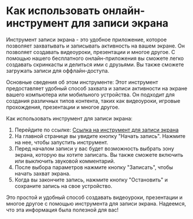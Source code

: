 Как использовать онлайн-инструмент для записи экрана
====================================================

Инструмент записи экрана - это удобное приложение, которое позволяет захватывать и записывать активность на вашем экране. Он позволяет создавать видеоуроки, презентации и многое другое. С помощью нашего бесплатного онлайн-приложения вы сможете легко создавать скринкасты и делиться ими с друзьями. Вы также сможете загружать записи для оффлайн-доступа.

Основные сведения об этом инструменте: Этот инструмент предоставляет удобный способ захвата и записи активности на экране вашего компьютера или мобильного устройства. Он подходит для создания различных типов контента, таких как видеоуроки, игровые прохождения, презентации и многое другое.

Как использовать инструмент для записи экрана:

1. Перейдите по ссылке: [Ссылка на инструмент для записи экрана](https://www.onlinecalculatorsfree.com/ru/tools/screen-recorder.html)
2. На главной странице вы увидите кнопку "Начать запись". Нажмите на нее, чтобы запустить инструмент.
3. Перед началом записи у вас будет возможность выбрать зону экрана, которую вы хотите записать. Вы также сможете включить или выключить звуковой комментарий.
4. После выбора параметров нажмите кнопку "Записать", чтобы начать захват экрана.
5. Когда вы закончите запись, нажмите кнопку "Остановить" и сохраните запись на свое устройство.

Это простой и удобный способ создавать видеоуроки, презентации и многое другое с помощью инструмента для записи экрана. Надеемся, что эта информация была полезной для вас!